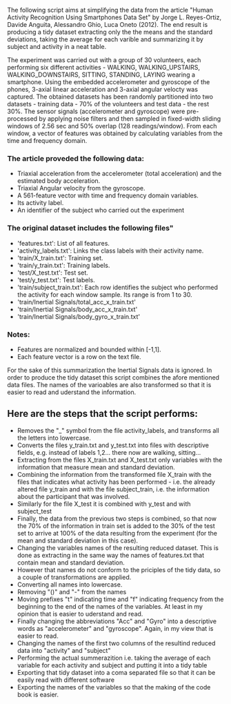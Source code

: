 The following script aims at simplifying the data from the article "Human Activity Recognition Using Smartphones Data Set" by Jorge L. Reyes-Ortiz, Davide Anguita, Alessandro Ghio, Luca Oneto (2012). The end result is producing a tidy dataset extracting only the the means and the standard deviations, taking the average for each varible and summarizing it by subject and activity in a neat table.

The experiment was carried out with a group of 30 volunteers, each performing six different activities - WALKING, WALKING_UPSTAIRS, WALKING_DOWNSTAIRS, SITTING, STANDING, LAYING wearing a smartphone. Using the embedded accelerometer and gyroscope of the phones, 3-axial linear acceleration and 3-axial angular velocty was captured. The obtained datasets has been randomly partitioned into two datasets - training data - 70% of the volunteers and test data - the rest 30%. The sensor signals (accelerometer and gyroscope) were pre-processed by applying noise filters and then sampled in fixed-width sliding windows of 2.56 sec and 50% overlap (128 readings/window). From each window, a vector of features was obtained by calculating variables from the time and frequency domain.

### The article proveded the following data:

* Triaxial acceleration from the accelerometer (total acceleration) and the estimated body acceleration.
* Triaxial Angular velocity from the gyroscope. 
* A 561-feature vector with time and frequency domain variables. 
* Its activity label. 
* An identifier of the subject who carried out the experiment

### The original dataset includes the following files"

* 'features.txt': List of all features.
* 'activity_labels.txt': Links the class labels with their activity name.
* 'train/X_train.txt': Training set.
* 'train/y_train.txt': Training labels.
* 'test/X_test.txt': Test set.
* 'test/y_test.txt': Test labels.
* 'train/subject_train.txt': Each row identifies the subject who performed the activity for each window sample. Its range is from 1 to 30. 
* 'train/Inertial Signals/total_acc_x_train.txt'
* 'train/Inertial Signals/body_acc_x_train.txt'
* 'train/Inertial Signals/body_gyro_x_train.txt'

### Notes:

* Features are normalized and bounded within [-1,1].
* Each feature vector is a row on the text file.

For the sake of this summarization the Inertial Signals data is ignored. In order to produce the tidy dataset this script combines the afore mentioned data files. The names of the varioables are also transformed so that it is easier to read and uderstand the information.

## Here are the steps that the script performs:

* Removes the "_" symbol from the file activity_labels, and transforms all the letters into lowercase. 
* Converts the files y_train.txt and y_test.txt into files with descriptive fields, e.g. instead of labels 1,2... there now are walking, sitting... 
* Extracting from the files X_train.txt and X_test.txt only variables with the information that measure mean and standard deviation.
* Combining the information from the transformed file X_train with the files that indicates what activity has been performed - i.e. the already altered file y_train and with the file subject_train, i.e. the information about the participant that was involved.
* Similarly for the file X_test it is combined with y_test and with subject_test
* Finally, the data from the previous two steps is combined, so that now the 70% of the information in train set is added to the 30% of the test set to arrive at 100% of the data resulting from the experiment (for the mean and standard deviation in this case).
* Changing the variables names of the resulting reduced dataset. This is done as extracting in the same way the names of features.txt that contain mean and standard deviation.
* However that names do not conform to the priciples of the tidy data, so a couple of transformations are applied.
* Converting all names into lowercase.
* Removing "()" and "-" from the names
* Moving prefixes "t" indicating time and "f" indicating frequency from the beginning to the end of the names of the variables. At least in my opinion that is easier to uderstand and read.
* Finally changing the abbreviations "Acc" and "Gyro" into a descriptive words as "accelerometer" and "gyroscope". Again, in my view that is easier to read.
* Changing the names of the first two columns of the resultind reduced data into "activity" and "subject"
* Performing the actual summerazition i.e. taking the average of each variable for each activity and subject and putting it into a tidy table
* Exporting that tidy dataset into a coma separated file so that it can be easily read with different software
* Exporting the names of the variables so that the making of the code book is easier.


